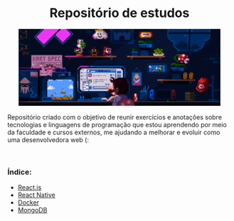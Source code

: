<h1 align="center"> Repositório de estudos </h1>

<p align="center">
  <img alt="mario no computador" src="./public/home.gif" width="90%">
</p>

<p> Repositório criado com o objetivo de reunir exercícios e anotações sobre tecnologias e linguagens de programação que estou aprendendo por meio da faculdade e cursos externos, me ajudando a melhorar e evoluir como uma desenvolvedora web (:</p>
<br>
<h3>Índice:</h3>


* [React.js](front-end/react)
* [React Native](front-end/react-native)
* [Docker](data-science/docker)
* [MongoDB](data-science/mongodb)
